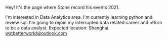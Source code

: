 

Hey! It's the page where Stone record his events 2021.

I'm interested in Data Analytics area.
I'm currently learning python and review sql.
I'm going to rejoin my interrupted data related career and return to be a data analyst.
Expected location: Shanghai.
wstbetterworld@outlook.com
